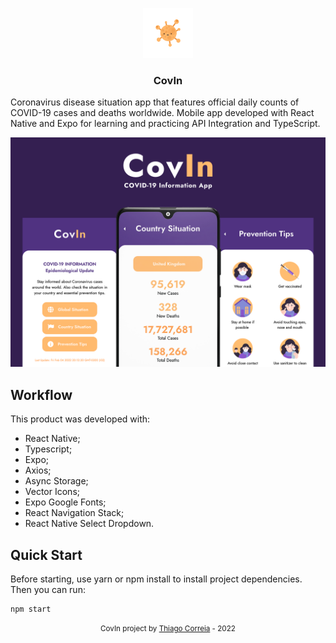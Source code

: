 <p align="center">
  <img src="https://github.com/thiagocabralcorreia/covin-app/blob/main/assets/adaptive-icon.png" width="80" />
</p>

<h3 align="center">
  CovIn
</h3>

Coronavirus disease situation app that features official daily counts of COVID-19 cases and deaths worldwide. Mobile app developed with React Native and Expo for learning and practicing API Integration and TypeScript.

![alt text](https://github.com/thiagocabralcorreia/covin-app/blob/main/assets/images/cover.png?raw=true)

## Workflow

This product was developed with:

-   React Native;
-   Typescript;
-   Expo;
-   Axios;
-   Async Storage;
-   Vector Icons;
-   Expo Google Fonts;
-   React Navigation Stack;
-   React Native Select Dropdown.

## Quick Start

Before starting, use yarn or npm install to install project dependencies. Then you can run:

```
npm start
```

<div align="center">
  <small>CovIn project by <a href='https://www.linkedin.com/in/thiago-cabral-correia/' target='_blank' rel='noreferrer'>Thiago Correia</a> - 2022</small>
</div>
